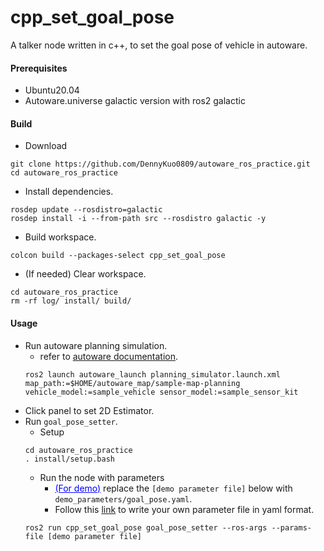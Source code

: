 # cpp_set_goal_pose
A talker node written in c++, to set the goal pose of vehicle in autoware.
#### Prerequisites
* Ubuntu20.04
* Autoware.universe galactic version with ros2 galactic
#### Build
* Download
```sh=
git clone https://github.com/DennyKuo0809/autoware_ros_practice.git
cd autoware_ros_practice
```
* Install dependencies.
```sh=
rosdep update --rosdistro=galactic
rosdep install -i --from-path src --rosdistro galactic -y
```
* Build workspace.
```sh=
colcon build --packages-select cpp_set_goal_pose
```
* (If needed) Clear workspace.
```sh=
cd autoware_ros_practice
rm -rf log/ install/ build/
```
#### Usage
* Run autoware planning simulation.
    * refer to [autoware documentation](https://autowarefoundation.github.io/autoware-documentation/galactic/tutorials/ad-hoc-simulation/planning-simulation/).
    ```sh=
    ros2 launch autoware_launch planning_simulator.launch.xml map_path:=$HOME/autoware_map/sample-map-planning vehicle_model:=sample_vehicle sensor_model:=sample_sensor_kit
    ```
* Click panel to set 2D Estimator.
* Run `goal_pose_setter`.
    * Setup
    ```sh=
    cd autoware_ros_practice
    . install/setup.bash
    ```
    * Run the node with parameters
        * <span style="color:blue;text-decoration:underline;">(For demo)</span> replace the `[demo parameter file]` below with `demo_parameters/goal_pose.yaml`.
        * Follow this [link](https://roboticsbackend.com/ros2-yaml-params/) to write your own parameter file in yaml format.
    ```sh=
    ros2 run cpp_set_goal_pose goal_pose_setter --ros-args --params-file [demo parameter file]
    ```